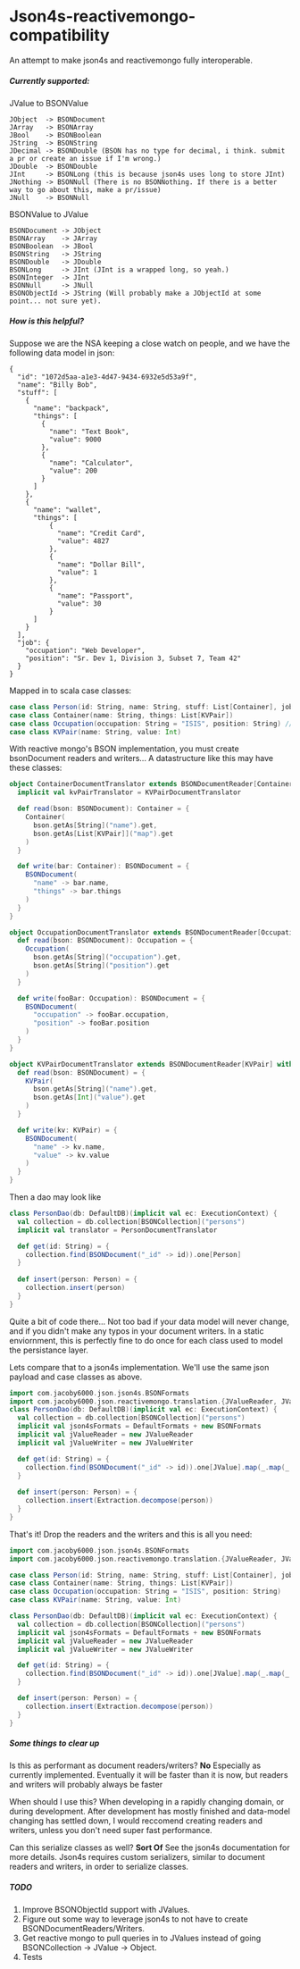 # Json4s-reactivemongo-compatibility
An attempt to make json4s and reactivemongo fully interoperable.

##### Currently supported:
JValue to BSONValue
```
JObject  -> BSONDocument
JArray   -> BSONArray
JBool    -> BSONBoolean
JString  -> BSONString
JDecimal -> BSONDouble (BSON has no type for decimal, i think. submit a pr or create an issue if I'm wrong.)
JDouble  -> BSONDouble
JInt     -> BSONLong (this is because json4s uses long to store JInt)
JNothing -> BSONNull (There is no BSONNothing. If there is a better way to go about this, make a pr/issue)
JNull    -> BSONNull
```

BSONValue to JValue
```
BSONDocument -> JObject
BSONArray    -> JArray
BSONBoolean  -> JBool
BSONString   -> JString
BSONDouble   -> JDouble
BSONLong     -> JInt (JInt is a wrapped long, so yeah.)
BSONInteger  -> JInt
BSONNull     -> JNull
BSONObjectId -> JString (Will probably make a JObjectId at some point... not sure yet).
```

##### How is this helpful?
Suppose we are the NSA keeping a close watch on people, and we have the following data model in json:
```
{
  "id": "1072d5aa-a1e3-4d47-9434-6932e5d53a9f",
  "name": "Billy Bob",
  "stuff": [
    {
      "name": "backpack",
      "things": [
        {
          "name": "Text Book",
          "value": 9000
        },
        {
          "name": "Calculator",
          "value": 200
        }
      ]
    },
    {
      "name": "wallet",
      "things": [
          {
            "name": "Credit Card",
            "value": 4827
          },
          {
            "name": "Dollar Bill",
            "value": 1
          },
          {
            "name": "Passport",
            "value": 30
          }
      ]
    }
  ],
  "job": {
    "occupation": "Web Developer",
    "position": "Sr. Dev 1, Division 3, Subset 7, Team 42"
  }
}
```

Mapped in to scala case classes:
``` scala
case class Person(id: String, name: String, stuff: List[Container], job: Option[Occupation])
case class Container(name: String, things: List[KVPair])
case class Occupation(occupation: String = "ISIS", position: String) //Always assume the worst when being the NSA.
case class KVPair(name: String, value: Int)
```

With reactive mongo's BSON implementation, you must create bsonDocument readers and writers... A datastructure like this may have these classes:
``` scala
object ContainerDocumentTranslator extends BSONDocumentReader[Container] with BSONDocumentWriter[Container] {
  implicit val kvPairTranslator = KVPairDocumentTranslator

  def read(bson: BSONDocument): Container = {
    Container(
      bson.getAs[String]("name").get,
      bson.getAs[List[KVPair]]("map").get
    )
  }

  def write(bar: Container): BSONDocument = {
    BSONDocument(
      "name" -> bar.name,
      "things" -> bar.things
    )
  }
}

object OccupationDocumentTranslator extends BSONDocumentReader[Occupation] with BSONDocumentWriter[Occupation] {
  def read(bson: BSONDocument): Occupation = {
    Occupation(
      bson.getAs[String]("occupation").get,
      bson.getAs[String]("position").get
    )
  }

  def write(fooBar: Occupation): BSONDocument = {
    BSONDocument(
      "occupation" -> fooBar.occupation,
      "position" -> fooBar.position
    )
  }
}

object KVPairDocumentTranslator extends BSONDocumentReader[KVPair] with BSONDocumentWriter[KVPair] {
  def read(bson: BSONDocument) = {
    KVPair(
      bson.getAs[String]("name").get,
      bson.getAs[Int]("value").get
    )
  }

  def write(kv: KVPair) = {
    BSONDocument(
      "name" -> kv.name,
      "value" -> kv.value
    )
  }
}
```

Then a dao may look like
``` scala
class PersonDao(db: DefaultDB)(implicit val ec: ExecutionContext) {
  val collection = db.collection[BSONCollection]("persons")
  implicit val translator = PersonDocumentTranslator

  def get(id: String) = {
    collection.find(BSONDocument("_id" -> id)).one[Person]
  }
  
  def insert(person: Person) = {
    collection.insert(person)
  }
}
```

Quite a bit of code there... Not too bad if your data model will never change, and if you didn't make any typos in your document writers. In a static enviornment, this is perfectly fine to do once for each class used to model the persistance layer. 

Lets compare that to a json4s implementation. We'll use the same json payload and case classes as above.

``` scala
import com.jacoby6000.json.json4s.BSONFormats
import com.jacoby6000.json.reactivemongo.translation.{JValueReader, JValueWriter}
class PersonDao(db: DefaultDB)(implicit val ec: ExecutionContext) {
  val collection = db.collection[BSONCollection]("persons")
  implicit val json4sFormats = DefaultFormats + new BSONFormats
  implicit val jValueReader = new JValueReader
  implicit val jValueWriter = new JValueWriter

  def get(id: String) = {
    collection.find(BSONDocument("_id" -> id)).one[JValue].map(_.map(_.camelizeKeys.extract[Person])) // You should probably extract the person differently. This will silently fail if there's an error during deserialization.
  }
  
  def insert(person: Person) = {
    collection.insert(Extraction.decompose(person))
  }
}
```

That's it! Drop the readers and the writers and this is all you need:
``` scala
import com.jacoby6000.json.json4s.BSONFormats
import com.jacoby6000.json.reactivemongo.translation.{JValueReader, JValueWriter}

case class Person(id: String, name: String, stuff: List[Container], job: Option[Occupation])
case class Container(name: String, things: List[KVPair])
case class Occupation(occupation: String = "ISIS", position: String)
case class KVPair(name: String, value: Int)

class PersonDao(db: DefaultDB)(implicit val ec: ExecutionContext) {
  val collection = db.collection[BSONCollection]("persons")
  implicit val json4sFormats = DefaultFormats + new BSONFormats
  implicit val jValueReader = new JValueReader
  implicit val jValueWriter = new JValueWriter

  def get(id: String) = {
    collection.find(BSONDocument("_id" -> id)).one[JValue].map(_.map(_.camelizeKeys.extract[Person]))
  }

  def insert(person: Person) = {
    collection.insert(Extraction.decompose(person))
  }
}
```

##### Some things to clear up
Is this as performant as document readers/writers?
**No** Especially as currently implemented. Eventually it will be faster than it is now, but readers and writers will probably always be faster

When should I use this?
When developing in a rapidly changing domain, or during development. After development has mostly finished and data-model changing has settled down, I would reccomend creating readers and writers, unless you don't need super fast performance.

Can this serialize classes as well?
**Sort Of** See the json4s documentation for more details. Json4s requires custom serializers, similar to document readers and writers, in order to serialize classes.


##### TODO
1. Improve BSONObjectId support with JValues.
2. Figure out some way to leverage json4s to not have to create BSONDocumentReaders/Writers.
3. Get reactive mongo to pull queries in to JValues instead of going BSONCollection -> JValue -> Object.
4. Tests
